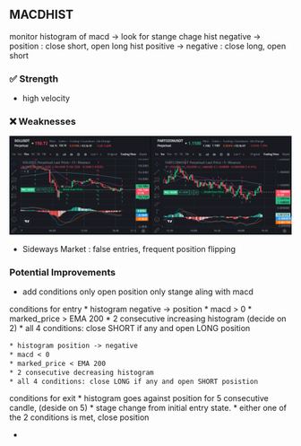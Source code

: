 

## MACDHIST
monitor histogram of macd -> look for stange chage
hist negative -> position : close short, open long
hist positive -> negative : close long, open short

### ✅ Strength
- high velocity

### ❌ Weaknesses
![alt text](../assets/strategies/macdhist/macd_result_live_trading.png)

- Sideways Market : false entries, frequent position flipping

### Potential Improvements
- add conditions only open position only stange aling with macd

conditions for entry
    * histogram negative -> position
    * macd > 0
    * marked_price > EMA 200
    * 2 consecutive increasing histogram (decide on 2)
    * all 4 conditions: close SHORT if any and open LONG position

    * histogram position -> negative
    * macd < 0
    * marked_price < EMA 200
    * 2 consecutive decreasing histogram
    * all 4 conditions: close LONG if any and open SHORT posistion

conditions for exit
    * histogram goes against position for 5 consecutive candle,  (deside on 5)
    * stage change from initial entry state.
    * either one of the 2 conditions is met, close position


- 